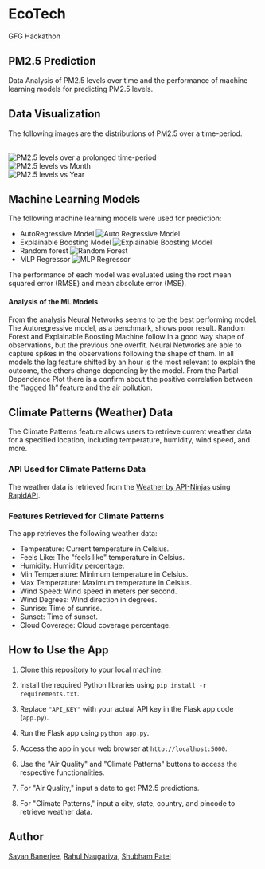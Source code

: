 # EcoTech
GFG Hackathon

## PM2.5 Prediction
Data Analysis of PM2.5 levels over time and the performance of machine learning models for predicting PM2.5 levels.

## Data Visualization

The following images are the distributions of PM2.5 over a time-period.
<br>
<br>

![PM2.5 levels over a prolonged time-period](https://github.com/sayan112207/EcoTech/blob/main/Images/Air%20Pollution/PM%20time%20Series.png?raw=true)
<br>
![PM2.5 levels vs Month](https://github.com/sayan112207/EcoTech/blob/main/Images/Air%20Pollution/PM%20vs%20month%20bar.png?raw=true)
<br>
![PM2.5 levels vs Year](https://github.com/sayan112207/EcoTech/blob/main/Images/Air%20Pollution/PM%20vs%20year%20bar.png?raw=true)

## Machine Learning Models

The following machine learning models were used for prediction:

* AutoRegressive Model
  ![Auto Regressive Model](https://github.com/sayan112207/EcoTech/blob/main/Images/Air%20Pollution/AutoRegressive%20Model.png?raw=true)
* Explainable Boosting Model
  ![Explainable Boosting Model](https://github.com/sayan112207/EcoTech/blob/main/Images/Air%20Pollution/Explainable%20Boosting%20Model.png?raw=true)
* Random forest
  ![Random Forest](https://github.com/sayan112207/EcoTech/blob/main/Images/Air%20Pollution/RandomForestRegressor%20Model.png?raw=true)
* MLP Regressor
  ![MLP Regressor](https://github.com/sayan112207/EcoTech/blob/main/Images/Air%20Pollution/NN%20MLPRegressor%20Model.png?raw=true)

The performance of each model was evaluated using the root mean squared error (RMSE) and mean absolute error (MSE).

#### Analysis of the ML Models
From the analysis Neural Networks seems to be the best performing model. The Autoregressive model, as a benchmark, shows poor result. Random Forest and Explainable Boosting Machine follow in a good way shape of observations, but the previous one overfit. Neural Networks are able to capture spikes in the observations following the shape of them. In all models the lag feature shifted by an hour is the most relevant to explain the outcome, the others change depending by the model. From the Partial Dependence Plot there is a confirm about the positive correlation between the ”lagged 1h” feature and the air pollution.


## Climate Patterns (Weather) Data
The Climate Patterns feature allows users to retrieve current weather data for a specified location, including temperature, humidity, wind speed, and more.

### API Used for Climate Patterns Data
The weather data is retrieved from the [Weather by API-Ninjas](https://rapidapi.com/apininjas/api/weather-by-api-ninjas) using [RapidAPI](https://rapidapi.com/hub).

### Features Retrieved for Climate Patterns
The app retrieves the following weather data:

- Temperature: Current temperature in Celsius.
- Feels Like: The "feels like" temperature in Celsius.
- Humidity: Humidity percentage.
- Min Temperature: Minimum temperature in Celsius.
- Max Temperature: Maximum temperature in Celsius.
- Wind Speed: Wind speed in meters per second.
- Wind Degrees: Wind direction in degrees.
- Sunrise: Time of sunrise.
- Sunset: Time of sunset.
- Cloud Coverage: Cloud coverage percentage.

## How to Use the App

1. Clone this repository to your local machine.

2. Install the required Python libraries using `pip install -r requirements.txt`.

3. Replace `"API_KEY"` with your actual API key in the Flask app code (`app.py`).

4. Run the Flask app using ```python app.py```.

5. Access the app in your web browser at `http://localhost:5000`.

6. Use the "Air Quality" and "Climate Patterns" buttons to access the respective functionalities.

7. For "Air Quality," input a date to get PM2.5 predictions.

8. For "Climate Patterns," input a city, state, country, and pincode to retrieve weather data.

## Author
[Sayan Banerjee](https://github.com/sayan112207), [Rahul Naugariya](https://github.com/RahulNaugariya), [Shubham Patel](https://github.com/shubhampatel001)


